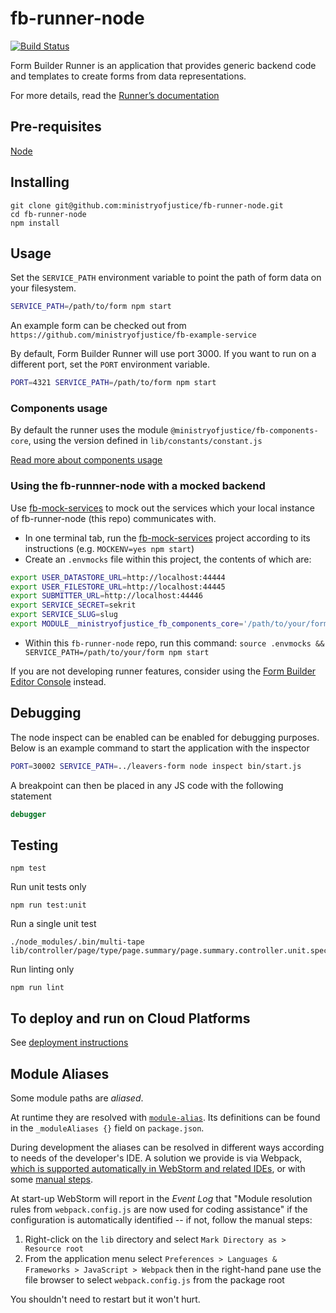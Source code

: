 # fb-runner-node
[![Build Status](https://travis-ci.org/ministryofjustice/fb-runner-node.svg?branch=master)](https://travis-ci.org/ministryofjustice/fb-runner-node)

Form Builder Runner is an application that provides generic backend code and templates to create forms from data representations.

For more details, read the [Runner’s documentation](https://github.com/ministryofjustice/form-builder/blob/master/documentation/running/running.md)


## Pre-requisites

  [Node](https://nodejs.org)

## Installing

```
git clone git@github.com:ministryofjustice/fb-runner-node.git
cd fb-runner-node
npm install
```

## Usage

Set the `SERVICE_PATH` environment variable to point the path of form data on your filesystem.

```sh
SERVICE_PATH=/path/to/form npm start
```

An example form can be checked out from `https://github.com/ministryofjustice/fb-example-service`

By default, Form Builder Runner will use port 3000. If you want to run on a different port, set the `PORT` environment variable.

```sh
PORT=4321 SERVICE_PATH=/path/to/form npm start
```

### Components usage

By default the runner uses the module `@ministryofjustice/fb-components-core`, using the version defined in `lib/constants/constant.js`

[Read more about components usage](components.md)

### Using the fb-runnner-node with a mocked backend

Use [fb-mock-services](https://github.com/ministryofjustice/fb-mock-services) to mock out the services which your local instance of fb-runner-node (this repo) communicates with.

* In one terminal tab, run the [fb-mock-services](https://github.com/ministryofjustice/fb-mock-services) project according to its instructions (e.g. `MOCKENV=yes npm start`)
* Create an `.envmocks` file within this project, the contents of which are:

```sh
export USER_DATASTORE_URL=http://localhost:44444
export USER_FILESTORE_URL=http://localhost:44445
export SUBMITTER_URL=http://localhost:44446
export SERVICE_SECRET=sekrit
export SERVICE_SLUG=slug
export MODULE__ministryofjustice_fb_components_core='/path/to/your/form-builder/fb-components-core'
```

* Within this `fb-runner-node` repo, run this command: `source .envmocks && SERVICE_PATH=/path/to/your/form npm start`

If you are not developing runner features, consider using the [Form Builder Editor Console](https://github.com/ministryofjustice/fb-editor-console-electron) instead.

## Debugging

The node inspect can be enabled can be enabled for debugging purposes. Below is an example command to start the application with the inspector

```sh
PORT=30002 SERVICE_PATH=../leavers-form node inspect bin/start.js
```

A breakpoint can then be placed in any JS code with the following statement

```js
debugger
```

## Testing

```
npm test
```

Run unit tests only

```
npm run test:unit
```

Run a single unit test

```
./node_modules/.bin/multi-tape lib/controller/page/type/page.summary/page.summary.controller.unit.spec.js
```

Run linting only
```
npm run lint
```

## To deploy and run on Cloud Platforms

See [deployment instructions](DEPLOY.md)

## Module Aliases

Some module paths are _aliased_.

At runtime they are resolved with [`module-alias`](https://www.npmjs.com/package/module-alias). Its definitions can be found in the `_moduleAliases {}` field on `package.json`.

During development the aliases can be resolved in different ways according to needs of the developer's IDE. A solution we provide is via Webpack, [which is supported automatically in WebStorm and related IDEs](https://blog.jetbrains.com/webstorm/2017/06/webstorm-2017-2-eap-172-2827/), or with some [manual steps](https://stackoverflow.com/questions/34943631/path-aliases-for-imports-in-webstorm).

At start-up WebStorm will report in the *Event Log* that "Module resolution rules from `webpack.config.js` are now used for coding assistance" if the configuration is automatically identified -- if not, follow the manual steps:

1. Right-click on the `lib` directory and select `Mark Directory as > Resource root`
2. From the application menu select `Preferences > Languages & Frameworks > JavaScript > Webpack` then in the right-hand pane use the file browser to select `webpack.config.js` from the package root

You shouldn't need to restart but it won't hurt.
